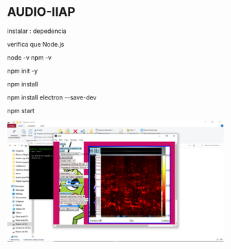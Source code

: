 # AUDIO-IIAP

instalar : depedencia 

verifica que Node.js

node -v
npm -v


npm init -y


npm install


npm install electron --save-dev


npm start


![IIAP](https://github.com/rodrixc982/AUDIO-IIAP/blob/main/Captura%20de%20pantalla%20(97).png)

